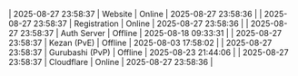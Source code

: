 | 2025-08-27 23:58:37 | Website | Online | 2025-08-27 23:58:36 |
| 2025-08-27 23:58:37 | Registration | Online | 2025-08-27 23:58:36 |
| 2025-08-27 23:58:37 | Auth Server | Offline | 2025-08-18 09:33:31 |
| 2025-08-27 23:58:37 | Kezan (PvE) | Offline | 2025-08-03 17:58:02 |
| 2025-08-27 23:58:37 | Gurubashi (PvP) | Offline | 2025-08-23 21:44:06 |
| 2025-08-27 23:58:37 | Cloudflare | Online | 2025-08-27 23:58:36 |
